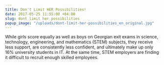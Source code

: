 ```yaml
---
title: Don't Limit HER Possibilities!
date: 2017-05-25 11:55:00 +04:00
slug: dont limit her possibilities
popup_image: "/uploads/dont-limit-her-possibilities_en_original.jpg"
---
```


While girls score equally as well as boys on Georgian exit exams in science, technology, engineering, and mathematics (STEM) subjects, they receive less support, are consistently less confident, and ultimately make up only 16% university students in IT. At the same time, STEM employers are finding it difficult to recruit enough skilled employees.